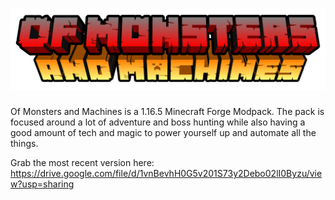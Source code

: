 # ![alt text](https://github.com/MissileMann/OfMonstersAndMachines/blob/main/ofmonstersandmachines.png?raw=true)

Of Monsters and Machines is a 1.16.5 Minecraft Forge Modpack. 
The pack is focused around a lot of adventure and boss hunting while also having a good amount of tech and magic to power yourself up and automate all the things.

Grab the most recent version here: https://drive.google.com/file/d/1vnBevhH0G5v201S73y2Debo02lI0Byzu/view?usp=sharing
